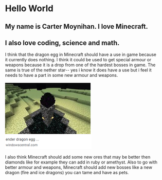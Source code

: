 # Hello World

## My name is Carter Moynihan. I love Minecraft.

## I also love coding, science and math.

I think that the dragon egg in Minecraft should have a use in game because it currently does nothing. I think it could be used to get special armour or weapons because it is a drop from one of the hardest bosses in game. The same is true of the nether star-- yes i know it does have a use but i feel it needs to have a part in some new armour and weapons.

![Dragon Egg](/images/dragon-egg.png)

I also think Minecraft should add some new ores that may be better then diamonds like for example they can add in ruby or amethyst. Also to go with better armour and weapons, Minecraft should add new bosses like a new dragon (fire and ice dragons) you can tame and have as pets.